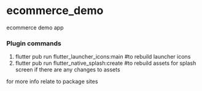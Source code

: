 # ecommerce_demo

ecommerce demo app

### Plugin commands
1. flutter pub run flutter_launcher_icons:main  #to rebuild launcher icons
2. flutter pub run flutter_native_splash:create #to rebuild assets for splash screen if there are any changes to assets

for more info relate to package sites
